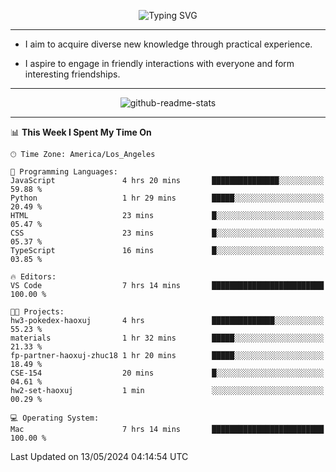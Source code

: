 <p align="center">
  <img src="https://readme-typing-svg.demolab.com?font=Fira+Code&weight=500&size=32&duration=2500&pause=1600&center=true&vCenter=true&random=false&width=1024&height=64&lines=Hi+there+%F0%9F%91%8B;I'm+delighted+you+could+make+it+here+%F0%9F%8E%89;I'm+Harry%2C+a+college+student+still+finding+my+way" alt="Typing SVG" />
</p>


---


- I aim to acquire diverse new knowledge through practical experience.

- I aspire to engage in friendly interactions with everyone and form interesting friendships.


---


<p align="center">
  <img src="https://github-readme-stats.vercel.app/api?username=Harry-Jing&show_icons=true" alt="github-readme-stats"/>
</p>


---

<!--START_SECTION:waka-->
📊 **This Week I Spent My Time On** 

```text
🕑︎ Time Zone: America/Los_Angeles

💬 Programming Languages: 
JavaScript               4 hrs 20 mins       ███████████████░░░░░░░░░░   59.88 % 
Python                   1 hr 29 mins        █████░░░░░░░░░░░░░░░░░░░░   20.49 % 
HTML                     23 mins             █░░░░░░░░░░░░░░░░░░░░░░░░   05.47 % 
CSS                      23 mins             █░░░░░░░░░░░░░░░░░░░░░░░░   05.37 % 
TypeScript               16 mins             █░░░░░░░░░░░░░░░░░░░░░░░░   03.85 % 

🔥 Editors: 
VS Code                  7 hrs 14 mins       █████████████████████████   100.00 % 

🐱‍💻 Projects: 
hw3-pokedex-haoxuj       4 hrs               ██████████████░░░░░░░░░░░   55.23 % 
materials                1 hr 32 mins        █████░░░░░░░░░░░░░░░░░░░░   21.33 % 
fp-partner-haoxuj-zhuc18 1 hr 20 mins        █████░░░░░░░░░░░░░░░░░░░░   18.49 % 
CSE-154                  20 mins             █░░░░░░░░░░░░░░░░░░░░░░░░   04.61 % 
hw2-set-haoxuj           1 min               ░░░░░░░░░░░░░░░░░░░░░░░░░   00.29 % 

💻 Operating System: 
Mac                      7 hrs 14 mins       █████████████████████████   100.00 % 
```


 Last Updated on 13/05/2024 04:14:54 UTC
<!--END_SECTION:waka-->

